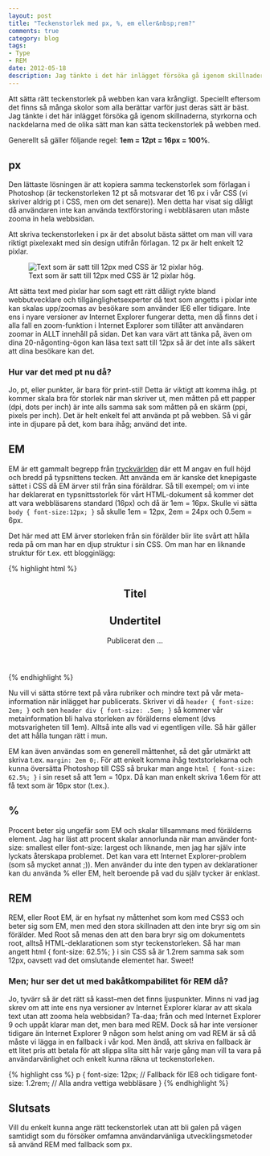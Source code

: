```yaml
---
layout: post
title: "Teckenstorlek med px, %, em eller&nbsp;rem?"
comments: true
category: blog
tags:
- Type
- REM
date: 2012-05-18
description: Jag tänkte i det här inlägget försöka gå igenom skillnaderna, styrkorna och nackdelarna med de olika sätt man kan sätta teckenstorlek på webben med.
---
```


Att sätta rätt teckenstorlek på webben kan vara krångligt.  Speciellt eftersom det finns så många skolor som alla berättar varför just deras sätt är bäst. Jag tänkte i det här inlägget försöka gå igenom skillnaderna, styrkorna och nackdelarna med de olika sätt man kan sätta teckenstorlek på webben med.

Generellt så gäller följande regel: **1em = 12pt = 16px = 100%**.

## px

Den lättaste lösningen är att kopiera samma teckenstorlek som förlagan i Photoshop (är teckenstorleken 12 pt så motsvarar det 16 px i vår CSS (vi skriver aldrig pt i CSS, men om det senare)). Men detta har visat sig dåligt då användaren inte kan använda textförstoring i webbläsaren utan måste zooma in hela webbsidan.

Att skriva teckenstorleken i px är det absolut bästa sättet om man vill vara riktigt pixelexakt med sin design utifrån förlagan. 12 px är helt enkelt 12 pixlar.

<figure class="caption caption--right">
  <img data-src="/img/12px.jpg" alt="Text som är satt till 12px med CSS är 12 pixlar hög.">
  <figcaption>Text som är satt till 12px med CSS är 12 pixlar hög.</figcaption>
</figure>

Att sätta text med pixlar har som sagt ett rätt dåligt rykte bland webbutvecklare och tillgänglighetsexperter då text som angetts i pixlar inte kan skalas upp/zoomas av besökare som använder IE6 eller tidigare. Inte ens i nyare versioner av Internet Explorer fungerar detta, men då finns det i alla fall en zoom-funktion i Internet Explorer som tillåter att användaren zoomar in ALLT innehåll på sidan. Det kan vara värt att tänka på, även om dina 20-någonting-ögon kan läsa text satt till 12px så är det inte alls säkert att dina besökare kan det.

### Hur var det med pt nu då?

Jo, pt, eller punkter, är bara för print-stil! Detta är viktigt att komma ihåg. pt kommer skala bra för storlek när man skriver ut, men måtten på ett papper (dpi, dots per inch) är inte alls samma sak som måtten på en skärm (ppi, pixels per inch). Det är helt enkelt fel att använda pt på webben. Så vi går inte in djupare på det, kom bara ihåg; använd det inte.

## EM

EM är ett gammalt begrepp från [tryckvärlden](http://en.wikipedia.org/wiki/Em_%28typography%29) där ett M angav en full höjd och bredd på typsnittens tecken. Att använda em är kanske det knepigaste sättet i CSS då EM ärver stil från sina föräldrar. Så till exempel; om vi inte har deklarerat en typsnittsstorlek för vårt HTML-dokument så kommer det att vara webbläsarens standard (16px) och då är 1em = 16px. Skulle vi sätta `body { font-size:12px; }` så skulle 1em = 12px, 2em = 24px och 0.5em = 6px.

Det här med att EM ärver storleken från sin förälder blir lite svårt att hålla reda på om man har en djup struktur i sin CSS. Om man har en liknande struktur för t.ex. ett blogginlägg:

{% highlight html %}
<article>
  <header>
    <hgroup>
      <h1>Titel</h1>
      <h2>Undertitel</h2>
    </hgroup>
    <div>
      <p>Publicerat den …</p>
    </div>
  </header>
  <div>
    <!-- Innehåll … -->
  </div>
</article>
{% endhighlight %}

Nu vill vi sätta större text på våra rubriker och mindre text på vår meta-information när inlägget har publicerats. Skriver vi då `header { font-size: 2em; }` och sen `header div { font-size: .5em; }` så kommer vår metainformation bli halva storleken av förälderns element (dvs motsvarigheten till 1em). Alltså inte alls vad vi egentligen ville. Så här gäller det att hålla tungan rätt i mun.

EM kan även användas som en generell måttenhet, så det går utmärkt att skriva t.ex. `margin: 2em 0;`. För att enkelt komma ihåg textstorlekarna och kunna översätta Photoshop till CSS så brukar man ange `html { font-size: 62.5%; }` i sin reset så att 1em = 10px. Då kan man enkelt skriva 1.6em för att få text som är 16px stor (t.ex.).

## %

Procent beter sig ungefär som EM och skalar tillsammans med förälderns element. Jag har läst att procent skalar annorlunda när man använder font-size: smallest eller font-size: largest och liknande, men jag har själv inte lyckats återskapa problemet. Det kan vara ett Internet Explorer-problem (som så mycket annat ;)). Men använder du inte den typen av deklarationer kan du använda % eller EM, helt beroende på vad du själv tycker är enklast.

## REM

REM, eller Root EM, är en hyfsat ny måttenhet som kom med CSS3 och beter sig som EM, men med den stora skillnaden att den inte bryr sig om sin förälder. Med Root så menas den att den bara bryr sig om dokumentets root, alltså HTML-deklarationen som styr teckenstorleken. Så har man angett html { font-size: 62.5%; } i sin CSS så är 1.2rem samma sak som 12px, oavsett vad det omslutande elementet har. Sweet!

### Men; hur ser det ut med bakåtkompabilitet för REM då?

Jo, tyvärr så är det rätt så kasst–men det finns ljuspunkter. Minns ni vad jag skrev om att inte ens nya versioner av Internet Explorer klarar av att skala text utan att zooma hela webbsidan? Ta-daa; från och med Internet Explorer 9 och uppåt klarar man det, men bara med REM. Dock så har inte versioner tidigare än Internet Explorer 9 någon som helst aning om vad REM är så då måste vi lägga in en fallback i vår kod. Men ändå, att skriva en fallback är ett litet pris att betala för att slippa slita sitt hår varje gång man vill ta vara på användarvänlighet och enkelt kunna räkna ut teckenstorleken.

{% highlight css %}
p {
  font-size: 12px; // Fallback för IE8 och tidigare
  font-size: 1.2rem; // Alla andra vettiga webbläsare
}
{% endhighlight %}

## Slutsats

Vill du enkelt kunna ange rätt teckenstorlek utan att bli galen på vägen samtidigt som du försöker omfamna användarvänliga utvecklingsmetoder så använd REM med fallback som px.
